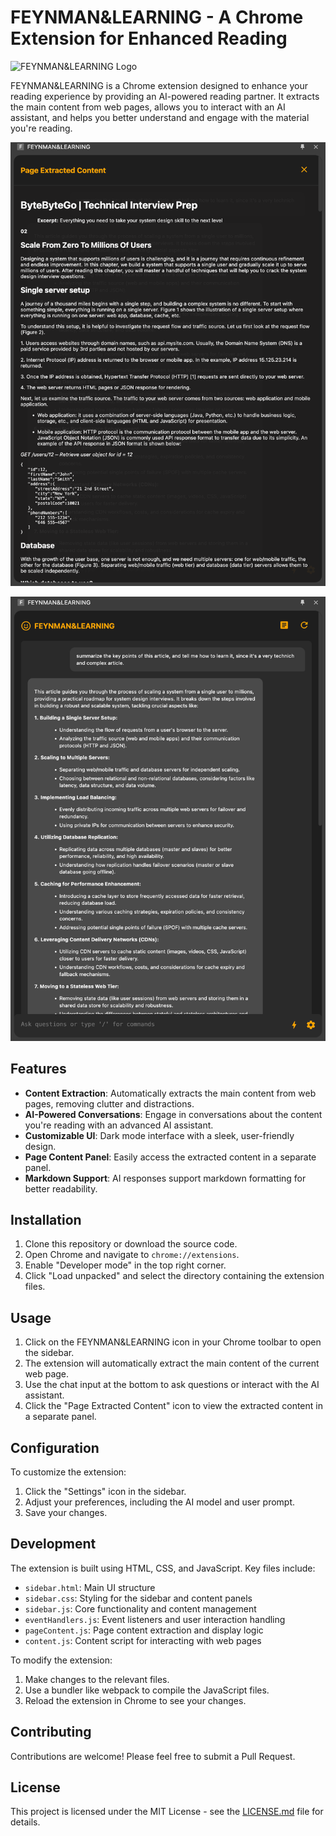 # FEYNMAN&LEARNING - A Chrome Extension for Enhanced Reading

![FEYNMAN&LEARNING Logo](assets/logo.png)

FEYNMAN&LEARNING is a Chrome extension designed to enhance your reading experience by providing an AI-powered reading partner. It extracts the main content from web pages, allows you to interact with an AI assistant, and helps you better understand and engage with the material you're reading.

![1](img/2961725528213_.pic.jpg)

![2](img/2971725528227_.pic.jpg)

## Features

- **Content Extraction**: Automatically extracts the main content from web pages, removing clutter and distractions.
- **AI-Powered Conversations**: Engage in conversations about the content you're reading with an advanced AI assistant.
- **Customizable UI**: Dark mode interface with a sleek, user-friendly design.
- **Page Content Panel**: Easily access the extracted content in a separate panel.
- **Markdown Support**: AI responses support markdown formatting for better readability.

## Installation

1. Clone this repository or download the source code.
2. Open Chrome and navigate to `chrome://extensions`.
3. Enable "Developer mode" in the top right corner.
4. Click "Load unpacked" and select the directory containing the extension files.

## Usage

1. Click on the FEYNMAN&LEARNING icon in your Chrome toolbar to open the sidebar.
2. The extension will automatically extract the main content of the current web page.
3. Use the chat input at the bottom to ask questions or interact with the AI assistant.
4. Click the "Page Extracted Content" icon to view the extracted content in a separate panel.

## Configuration

To customize the extension:

1. Click the "Settings" icon in the sidebar.
2. Adjust your preferences, including the AI model and user prompt.
3. Save your changes.

## Development

The extension is built using HTML, CSS, and JavaScript. Key files include:

- `sidebar.html`: Main UI structure
- `sidebar.css`: Styling for the sidebar and content panels
- `sidebar.js`: Core functionality and content management
- `eventHandlers.js`: Event listeners and user interaction handling
- `pageContent.js`: Page content extraction and display logic
- `content.js`: Content script for interacting with web pages

To modify the extension:

1. Make changes to the relevant files.
2. Use a bundler like webpack to compile the JavaScript files.
3. Reload the extension in Chrome to see your changes.

## Contributing

Contributions are welcome! Please feel free to submit a Pull Request.

## License

This project is licensed under the MIT License - see the [LICENSE.md](LICENSE.md) file for details.
